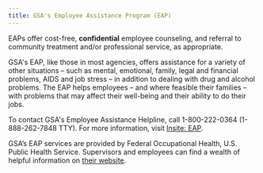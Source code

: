 ```yaml
---
title: GSA's Employee Assistance Program (EAP)
---
```


EAPs offer cost-free, **confidential** employee counseling, and referral to community treatment and/or professional service, as appropriate.

GSA's EAP, like those in most agencies, offers assistance for a variety of other situations – such as mental, emotional, family, legal and financial problems, AIDS and job stress – in addition to dealing with drug and alcohol problems. The EAP helps employees – and where feasible their families – with problems that may affect their well-being and their ability to do their jobs.

To contact GSA's Employee Assistance Helpline, call 1-800-222-0364 (1-888-262-7848 TTY). For more information, visit [Insite: EAP](https://insite.gsa.gov/portal/content/500305).

GSA’s EAP services are provided by Federal Occupational Health, U.S. Public Health Service. Supervisors and employees can find a wealth of helpful information on [their website](http://foh4you.com/).
